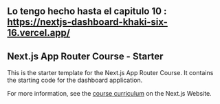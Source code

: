## Lo tengo hecho hasta el capitulo 10 : https://nextjs-dashboard-khaki-six-16.vercel.app/

## Next.js App Router Course - Starter

This is the starter template for the Next.js App Router Course. It contains the starting code for the dashboard application.

For more information, see the [course curriculum](https://nextjs.org/learn) on the Next.js Website.
